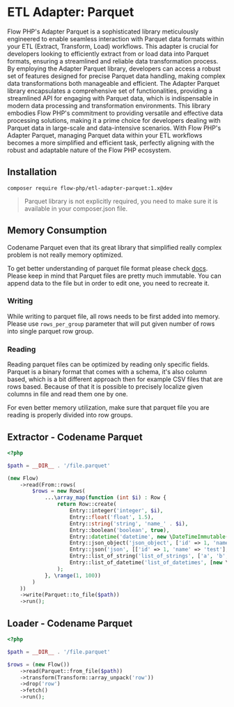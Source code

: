 # ETL Adapter: Parquet

Flow PHP's Adapter Parquet is a sophisticated library meticulously engineered to enable seamless interaction with
Parquet data formats within your ETL (Extract, Transform, Load) workflows. This adapter is crucial for developers
looking to efficiently extract from or load data into Parquet formats, ensuring a streamlined and reliable data
transformation process. By employing the Adapter Parquet library, developers can access a robust set of features
designed for precise Parquet data handling, making complex data transformations both manageable and efficient. The
Adapter Parquet library encapsulates a comprehensive set of functionalities, providing a streamlined API for engaging
with Parquet data, which is indispensable in modern data processing and transformation environments. This library
embodies Flow PHP's commitment to providing versatile and effective data processing solutions, making it a prime choice
for developers dealing with Parquet data in large-scale and data-intensive scenarios. With Flow PHP's Adapter Parquet,
managing Parquet data within your ETL workflows becomes a more simplified and efficient task, perfectly aligning with
the robust and adaptable nature of the Flow PHP ecosystem.

## Installation

```
composer require flow-php/etl-adapter-parquet:1.x@dev
```

> Parquet library is not explicitly required, you need to make sure it is available in your composer.json file.

## Memory Consumption 

Codename Parquet even that its great library that simplified really complex problem
is not really memory optimized. 

To get better understanding of parquet file format please check [docs](https://parquet.apache.org/docs/file-format/).
Please keep in mind that Parquet files are pretty much immutable. 
You can append data to the file but in order to edit one, you need to recreate it.

### Writing

While writing to parquet file, all rows needs to be first added into memory.
Please use `rows_per_group` parameter that will put given number of rows into single parquet row group.

### Reading

Reading parquet files can be optimized by reading only specific fields. 
Parquet is a binary format that comes with a schema, it's also column based, which
is a bit different approach then for example CSV files that are rows based.
Because of that it is possible to precisely localize given columns in file and read 
them one by one. 

For even better memory utilization, make sure that parquet file you are reading 
is properly divided into row groups. 

## Extractor - Codename Parquet

```php
<?php

$path = __DIR__ . '/file.parquet'

(new Flow)
    ->read(From::rows(
        $rows = new Rows(
            ...\array_map(function (int $i) : Row {
                return Row::create(
                    Entry::integer('integer', $i),
                    Entry::float('float', 1.5),
                    Entry::string('string', 'name_' . $i),
                    Entry::boolean('boolean', true),
                    Entry::datetime('datetime', new \DateTimeImmutable()),
                    Entry::json_object('json_object', ['id' => 1, 'name' => 'test']),
                    Entry::json('json', [['id' => 1, 'name' => 'test'], ['id' => 2, 'name' => 'test']]),
                    Entry::list_of_string('list_of_strings', ['a', 'b', 'c']),
                    Entry::list_of_datetime('list_of_datetimes', [new \DateTimeImmutable(), new \DateTimeImmutable(), new \DateTimeImmutable()])
                );
            }, \range(1, 100))
        )
    ))
    ->write(Parquet::to_file($path))
    ->run();
```

## Loader - Codename Parquet

```php 
<?php

$path = __DIR__ . '/file.parquet'

$rows = (new Flow())
    ->read(Parquet::from_file($path))
    ->transform(Transform::array_unpack('row'))
    ->drop('row')
    ->fetch()
    ->run();
```
